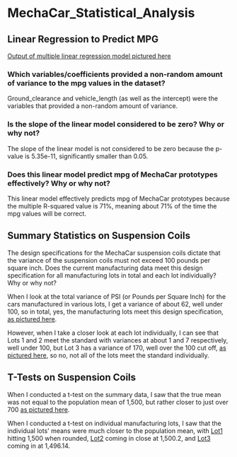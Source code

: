 # MechaCar_Statistical_Analysis

## Linear Regression to Predict MPG
[Output of multiple linear regression model pictured here](https://github.com/LaurenSonis/MechaCar_Statistical_Analysis/blob/main/2021-03-21.png)

### Which variables/coefficients provided a non-random amount of variance to the mpg values in the dataset?
Ground_clearance and vehicle_length (as well as the intercept) were the variables that provided a non-random amount of variance. 

### Is the slope of the linear model considered to be zero? Why or why not?
The slope of the linear model is not considered to be zero because the p-value is 5.35e-11, significantly smaller than 0.05.

### Does this linear model predict mpg of MechaCar prototypes effectively? Why or why not?
This linear model effectively predicts mpg of MechaCar prototypes because the multiple R-squared value is 71%, meaning about 71% of the time the mpg values will be correct.

## Summary Statistics on Suspension Coils
The design specifications for the MechaCar suspension coils dictate that the variance of the suspension coils must not exceed 100 pounds per square inch. Does the current manufacturing data meet this design specification for all manufacturing lots in total and each lot individually? Why or why not?

When I look at the total variance of PSI (or Pounds per Square Inch) for the cars manufactured in various lots, I get a variance of about 62, well under 100, so in total, yes, the manufacturing lots meet this design specification, [as pictured here]("https://github.com/LaurenSonis/MechaCar_Statistical_Analysis/blob/main/2021-03-21%20(1).png").

However, when I take a closer look at each lot individually, I can see that Lots 1 and 2 meet the standard with variances at about 1 and 7 respectively, well under 100, but Lot 3 has a variance of 170, well over the 100 cut off, [as pictured here]("https://github.com/LaurenSonis/MechaCar_Statistical_Analysis/blob/main/2021-03-21%20(2).png"), so no, not all of the lots meet the standard individually.

## T-Tests on Suspension Coils
When I conducted a t-test on the summary data, I saw that the true mean was not equal to the population mean of 1,500, but rather closer to just over 700 [as pictured here](https://github.com/LaurenSonis/MechaCar_Statistical_Analysis/blob/main/2021-03-21%20(13).png).

When I conducted a t-test on individual manufacturing lots, I saw that the individual lots' means were much closer to the population mean, with [Lot1](https://github.com/LaurenSonis/MechaCar_Statistical_Analysis/blob/main/2021-03-21%20(10).png) hitting 1,500 when rounded, [Lot2](https://github.com/LaurenSonis/MechaCar_Statistical_Analysis/blob/main/2021-03-21%20(11).png) coming in close at 1,500.2, and [Lot3]() coming in at 1,496.14.
